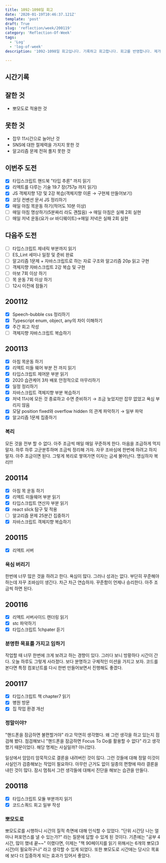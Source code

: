 ```yaml
---
title: 1092-1098일 회고
date: '2020-01-19T10:46:37.121Z'
template: 'post'
draft: True
slug: 'reflection/week/200119'
category: 'Reflection-Of-Week'
tags:
  - 'Log'
  - 'log-of-week'
description: '1092-1098일 회고입니다. 기록하고 회고합니다. 회고를 반영합니다. 제가 자라는 방식입니다.'

---
```


## 시간기록 

## 잘한 것

- 뽀모도로 적용한 것 

## 못한 것

- 잡무 11시간으로 늘어난 것 
- SNS에 대한 절제력을 가지지 못한 것
- 알고리즘 문제 전혀 풀지 못한 것 

## 이번주 도전
- [x] 타입스크립트 핸드북 "타입 추론" 까지 읽기 
- [x] 리엑트를 다루는 기술 19.7 장(757p 까지 읽기) 
- [x] JS 객체지향 1강 및 2강 복습(객체지향 이론 &rarr; 구현체 만들어보기) 
- [x] 코딩 컨벤션 문서 JS 정리하기
- [x] 매일 아침 목운동 하기(적어도 10분 이상) 
- [ ] 매일 아침 명상하기(5분짜리 라도 괜찮음) → 매일 아침은 실패 2회 실현
- [ ] 매일 저녁 운동(요가 or 바디웨이트)→매일 저녁은 실패 2회 실현

## 다음주 도전

- [ ] 타입스크립트 제네릭 부분까지 읽기 
- [ ] ES_Lint 세미나 일정 및 준비 완료  
- [ ] 알고리즘 1문제 + 자바스크립트로 하는 자료 구조와 알고리즘 20p 읽고 구현
- [ ] 객체지향 자바스크립트 2강 복습 및 구현 
- [ ] 마보 7회 이상 하기 
- [ ] 목 운동 7회 이상 하기 
- [ ] 12시 이전에 잠들기 

## 200112

- [x] Speech-bubble css 정리하기 
- [x] Typescript enum, object, any의 차이 이해하기 
- [x] 주간 회고 작성 
- [ ] 객체지향 자바스크립트 복습하기 

## 200113

- [x] 아침 목운동 하기 
- [x] 리엑트 미들 웨어 부분 전 까지 읽기
- [x] 타입스크립트 제어문 부분 읽기
- [x] 2020 습관케어 3차 배포 안정적으로 마무리하기 
- [x] 일정 정리하기 
- [x] 자바스크립트 객체지향 부분 복습하기 
- [x] 저녁 11시에 모든 것 종료하고 수면 준비하기 &rarr; 조금 늦었지만 잡무 없었고 욕심 부리지 않음
- [x] 모달 position fixed와 overflow hidden 의 관계 파악하기 &rarr; 일부 파악
- [x] 알고리즘 1문제 집중하기

### 복리

모든 것을 전부 할 수 없다. 아주 조금씩 매일 매일 꾸준하게 한다. 마음을 조급하게 먹지 말자. 하루 하루 고군분투하며 조금씩 정리해 가자. 자꾸 조바심에 한번에 하려고 하지 말자. 아주 조금이면 된다. 그렇게 복리로 쌓여가면 이자는 금세 불어난다. 명심하자 복리!!!

## 200114

- [x] 아침 목 운동 하기
- [x] 리엑트 미들웨어 부분 읽기
- [x] 타입스크립트 연산자 부분 읽기
- [x] react slick 탐구 및 적용
- [ ] 알고리즘 문제 25분간 집중하기
- [x] 자바스크립트 객체지향 복습하기 

## 200115

- [x] 리엑트 서버

### 욕심 버리기 

한번에 너무 많은 것을 하려고 한다. 욕심이 많다. 그러나 성과는 없다. 부단히 꾸준해야 하는데 자꾸 조바심이 생긴다. 차근 차근 연습하자. 꾸준함이 언제나 승리한다. 아주 조금씩 하면 된다. 

## 200116

- [x] 리엑트 서버사이드 렌더링 읽기 
- [x] stc 파악하기 
- [x] 타입스크립트 1chpater 듣기 

### 분명한 목표를 가지고 임하기 

작업할 때 너무 한번에 크게 보려고 하는 경향이 있다. 그러다 보니 방황하다 시간이 간다. 오늘 하루도 그렇게 사라졌다. 보다 분명하고 구체적인 미션을 가지고 보자. 코드를 본다면 특정 컴포넌트를 다시 한번 만들어보면서 진행해도 좋겠다. 

## 200117

- [x] 타입스크립트 책 chapter7 읽기 
- [x] 병원 방문
- [x] 집 작업 환경 개선

### 정말이야?

"핸드폰을 잠금하면 불편할거야" 라고 막연히 생각했다. 왜 그런 생각을 하고 있는지 점검해 봤다. 점검해보니 "핸드폰을 잠금하면 Focus To Do를 활용할 수 없다" 라고 생각했기 때문이었다. 해당 명제는 사실일까?  아니었다. 

일상에서 암암리 암묵적으로 결론을 내려버린 것이 많다. 그런 것들에 대해 정말 이것이 사실인가 검증해보는 작업이 필요하다. 아무런 근거도 없이 일종의 편향에 따라 결론을 내린 것이 많다. 잠시 멈춰서 그런 생각들에 대해서 진단을 해보는 습관을 만들다.

## 200118
- [x] 타입스크립트 모듈 부분까지 읽기
- [x] 코드스쿼드 회고 일부 작성 

### 뽀모도로 

뽀모도로를 시행하니 시간의 질적 측면에 대해 인식할 수 있었다. "단위 시간당 나는 얼마나 퍼포먼스를 낼 수 있는가?" 라는 질문에 답할 수 있게 된 것이다. 기존에는 "공부 4시간, 많이 했네 끝~~" 이랬다면, 이제는 "책 90페이지를 읽기 위해서는 6개의 뽀모(3시간)이 필요하구나" 라고 생각할 수 있게 되었다. 또한 뽀모도로 시간에는 당시으 목표에 보다 더 집중하게 되는 효과가 있어서 좋았다.



